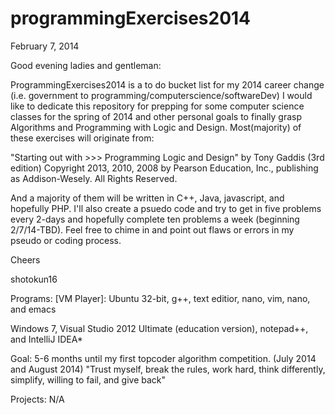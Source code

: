 programmingExercises2014
========================
February 7, 2014 

Good evening ladies and gentleman:

ProgrammingExercises2014 is a to do bucket list for my 2014 career change (i.e. government to programming/computerscience/softwareDev)  I would like to dedicate this repository for prepping for some computer science classes for the spring of 2014 and other personal goals to finally grasp Algorithms and Programming with Logic and Design.  Most(majority) of these exercises will originate from:

  "Starting out with >>> Programming Logic and Design" by Tony Gaddis (3rd edition) 
  Copyright 2013, 2010, 2008 by Pearson Education, Inc., publishing as Addison-Wesely. 
  All Rights Reserved.  
  
And a majority of them will be written in C++, Java, javascript, and hopefully PHP.  I'll also create a psuedo code and try to get in five problems every 2-days and hopefully complete ten problems a week (beginning 2/7/14-TBD).  Feel free to chime in and point out flaws or errors in my pseudo or coding process.  

Cheers

shotokun16

Programs:
[VM Player]: Ubuntu 32-bit, g++, text editior, nano, vim, nano, and emacs

Windows 7, Visual Studio 2012 Ultimate (education version), notepad++, and IntelliJ IDEA*

Goal: 5-6 months until my first topcoder algorithm competition. (July 2014 and August 2014) 
"Trust myself, break the rules, work hard, think differently, simplify, willing to fail, and give back" 

Projects: N/A  
